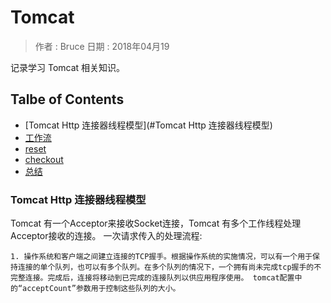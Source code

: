 # Tomcat

> 作者 : Bruce
> 日期 : 2018年04月19


记录学习 Tomcat 相关知识。

## Talbe of Contents
  - [Tomcat Http 连接器线程模型](#Tomcat Http 连接器线程模型)
  - [工作流](#工作流)
  - [reset](#reset)
  - [checkout](#checkout)
  - [总结](#总结)


### Tomcat Http 连接器线程模型

  Tomcat 有一个Acceptor来接收Socket连接，Tomcat 有多个工作线程处理Acceptor接收的连接。
一次请求传入的处理流程:

    1. 操作系统和客户端之间建立连接的TCP握手。根据操作系统的实施情况，可以有一个用于保持连接的单个队列，也可以有多个队列。在多个队列的情况下，一个拥有尚未完成tcp握手的不完整连接。完成后，连接将移动到已完成的连接队列以供应用程序使用。 tomcat配置中的“acceptCount”参数用于控制这些队列的大小。


